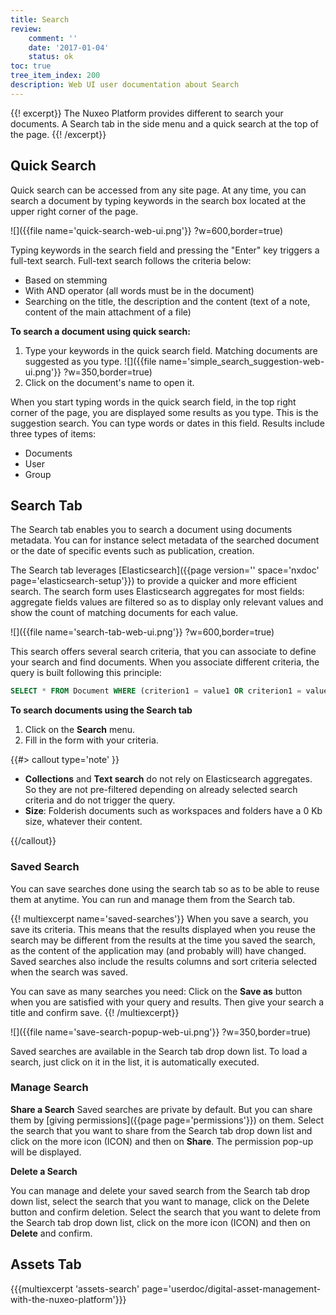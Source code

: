 ```yaml
---
title: Search
review:
    comment: ''
    date: '2017-01-04'
    status: ok
toc: true
tree_item_index: 200
description: Web UI user documentation about Search
---
```

{{! excerpt}}
The Nuxeo Platform provides different to search your documents. A Search tab in the side menu and a quick search at the top of the page.
{{! /excerpt}}

## Quick Search
Quick search can be accessed from any site page. At any time, you can search a document by typing keywords in the search box located at the upper right corner of the page.

![]({{file name='quick-search-web-ui.png'}} ?w=600,border=true)

Typing keywords in the search field and pressing the "Enter" key triggers a full-text search. Full-text search follows the criteria below:
- Based on stemming
- With AND operator (all words must be in the document)
- Searching on the title, the description and the content (text of a note, content of the main attachment of a file)

**To search a document using quick search:**

1. Type your keywords in the quick search field.
    Matching documents are suggested as you type.
    ![]({{file name='simple_search_suggestion-web-ui.png'}} ?w=350,border=true)
2. Click on the document's name to open it.

When you start typing words in the quick search field, in the top right corner of the page, you are displayed some results as you type. This is the suggestion search. You can type words or dates in this field. Results include three types of items:
- Documents
- User
- Group

## Search Tab

The Search tab enables you to search a document using documents metadata. You can for instance select metadata of the searched document or the date of specific events such as publication, creation.

The Search tab leverages [Elasticsearch]({{page version='' space='nxdoc' page='elasticsearch-setup'}}) to provide a quicker and more efficient search. The search form uses Elasticsearch aggregates for most fields: aggregate fields values are filtered so as to display only relevant values and show the count of matching documents for each value.

![]({{file name='search-tab-web-ui.png'}} ?w=600,border=true)

This search offers several search criteria, that you can associate to define your search and find documents. When you associate different criteria, the query is built following this principle:
```sql
SELECT * FROM Document WHERE (criterion1 = value1 OR criterion1 = value2) AND (criterion2 = valueA OR criterion2 = valueB) AND criterion 3 = something
```

**To search documents using the Search tab**

1. Click on the **Search** menu.
2. Fill in the form with your criteria.

{{#> callout type='note' }}

- **Collections** and **Text search** do not rely on Elasticsearch aggregates. So they are not pre-filtered depending on already selected search criteria and do not trigger the query.
- **Size**: Folderish documents such as workspaces and folders have a 0 Kb size, whatever their content.

{{/callout}}

### Saved Search

You can save searches done using the search tab so as to be able to reuse them at anytime. You can run and manage them from the Search tab.

{{! multiexcerpt name='saved-searches'}}
When you save a search, you save its criteria. This means that the results displayed when you reuse the search may be different from the results at the time you saved the search, as the content of the application may (and probably will) have changed. Saved searches also include the results columns and sort criteria selected when the search was saved.

You can save as many searches you need: Click on the **Save as** button when you are satisfied with your query and results. Then give your search a title and confirm save.
{{! /multiexcerpt}}

![]({{file name='save-search-popup-web-ui.png'}} ?w=350,border=true)

Saved searches are available in the Search tab drop down list. To load a search, just click on it in the list, it is automatically executed.

### Manage Search

**Share a Search**
Saved searches are private by default. But you can share them by [giving permissions]({{page page='permissions'}}) on them. Select the search that you want to share from the Search tab drop down list and click on the more icon (ICON) and then on **Share**. The permission pop-up will be displayed.

**Delete a Search**

You can manage and delete your saved search from the Search tab drop down list, select the search that you want to manage, click on the Delete button and confirm deletion. Select the search that you want to delete from the Search tab drop down list, click on the more icon (ICON) and then on **Delete** and confirm.


## Assets Tab

{{{multiexcerpt 'assets-search' page='userdoc/digital-asset-management-with-the-nuxeo-platform'}}}

